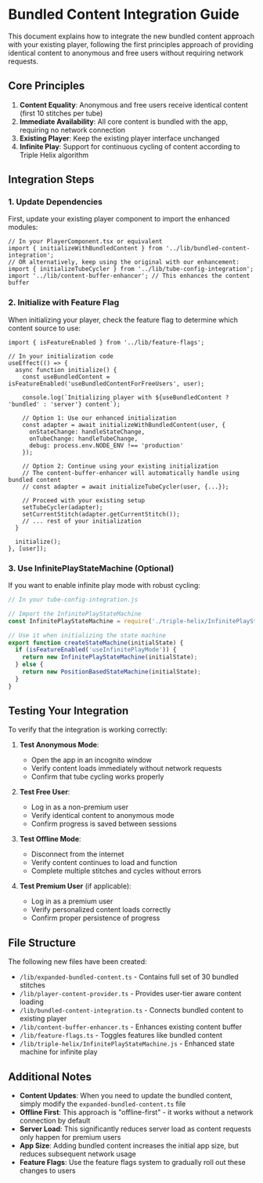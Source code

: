 # Bundled Content Integration Guide

This document explains how to integrate the new bundled content approach with your existing player, following the first principles approach of providing identical content to anonymous and free users without requiring network requests.

## Core Principles

1. **Content Equality**: Anonymous and free users receive identical content (first 10 stitches per tube)
2. **Immediate Availability**: All core content is bundled with the app, requiring no network connection
3. **Existing Player**: Keep the existing player interface unchanged
4. **Infinite Play**: Support for continuous cycling of content according to Triple Helix algorithm

## Integration Steps

### 1. Update Dependencies

First, update your existing player component to import the enhanced modules:

```tsx
// In your PlayerComponent.tsx or equivalent
import { initializeWithBundledContent } from '../lib/bundled-content-integration';
// OR alternatively, keep using the original with our enhancement:
import { initializeTubeCycler } from '../lib/tube-config-integration';
import '../lib/content-buffer-enhancer'; // This enhances the content buffer
```

### 2. Initialize with Feature Flag

When initializing your player, check the feature flag to determine which content source to use:

```tsx
import { isFeatureEnabled } from '../lib/feature-flags';

// In your initialization code
useEffect(() => {
  async function initialize() {
    const useBundledContent = isFeatureEnabled('useBundledContentForFreeUsers', user);
    
    console.log(`Initializing player with ${useBundledContent ? 'bundled' : 'server'} content`);
    
    // Option 1: Use our enhanced initialization
    const adapter = await initializeWithBundledContent(user, {
      onStateChange: handleStateChange,
      onTubeChange: handleTubeChange,
      debug: process.env.NODE_ENV !== 'production'
    });
    
    // Option 2: Continue using your existing initialization
    // The content-buffer-enhancer will automatically handle using bundled content
    // const adapter = await initializeTubeCycler(user, {...});
    
    // Proceed with your existing setup
    setTubeCycler(adapter);
    setCurrentStitch(adapter.getCurrentStitch());
    // ... rest of your initialization
  }
  
  initialize();
}, [user]);
```

### 3. Use InfinitePlayStateMachine (Optional)

If you want to enable infinite play mode with robust cycling:

```ts
// In your tube-config-integration.js

// Import the InfinitePlayStateMachine
const InfinitePlayStateMachine = require('./triple-helix/InfinitePlayStateMachine');

// Use it when initializing the state machine
export function createStateMachine(initialState) {
  if (isFeatureEnabled('useInfinitePlayMode')) {
    return new InfinitePlayStateMachine(initialState);
  } else {
    return new PositionBasedStateMachine(initialState);
  }
}
```

## Testing Your Integration

To verify that the integration is working correctly:

1. **Test Anonymous Mode**:
   - Open the app in an incognito window
   - Verify content loads immediately without network requests
   - Confirm that tube cycling works properly

2. **Test Free User**:
   - Log in as a non-premium user
   - Verify identical content to anonymous mode
   - Confirm progress is saved between sessions

3. **Test Offline Mode**:
   - Disconnect from the internet
   - Verify content continues to load and function
   - Complete multiple stitches and cycles without errors

4. **Test Premium User** (if applicable):
   - Log in as a premium user
   - Verify personalized content loads correctly
   - Confirm proper persistence of progress

## File Structure

The following new files have been created:

- `/lib/expanded-bundled-content.ts` - Contains full set of 30 bundled stitches
- `/lib/player-content-provider.ts` - Provides user-tier aware content loading
- `/lib/bundled-content-integration.ts` - Connects bundled content to existing player
- `/lib/content-buffer-enhancer.ts` - Enhances existing content buffer
- `/lib/feature-flags.ts` - Toggles features like bundled content
- `/lib/triple-helix/InfinitePlayStateMachine.js` - Enhanced state machine for infinite play

## Additional Notes

- **Content Updates**: When you need to update the bundled content, simply modify the `expanded-bundled-content.ts` file
- **Offline First**: This approach is "offline-first" - it works without a network connection by default
- **Server Load**: This significantly reduces server load as content requests only happen for premium users
- **App Size**: Adding bundled content increases the initial app size, but reduces subsequent network usage
- **Feature Flags**: Use the feature flags system to gradually roll out these changes to users